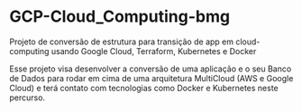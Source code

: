 # GCP-Cloud_Computing-bmg
Projeto de conversão de estrutura para transição de app em cloud-computing usando Google Cloud, Terraform, Kubernetes e Docker


Esse projeto visa desenvolver a conversão de uma aplicação e o seu Banco de Dados para rodar em cima de uma arquitetura MultiCloud (AWS e Google Cloud) e terá contato com tecnologias como Docker e Kubernetes neste percurso.
